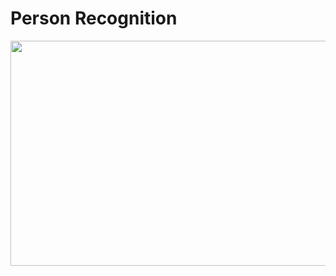 # Person Recognition

<p align="center">
  <img src="https://github.com/meteahmetyakar/person-recognition-and-tkinter-GUI/blob/main/example.gif" width="760" height="360" /> 
</p>
